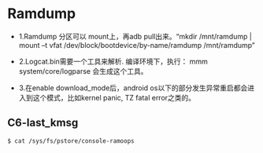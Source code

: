 # Ramdump

* 1.Ramdump 分区可以 mount上，再adb pull出来。“mkdir /mnt/ramdump | mount –t vfat /dev/block/bootdevice/by-name/ramdump /mnt/ramdump”

* 2.Logcat.bin需要一个工具来解析. 编译环境下，执行： mmm system/core/logparse 会生成这个工具。

* 3.在enable download_mode后，android os以下的部分发生异常重启都会进入到这个模式，比如kernel panic, TZ fatal error之类的。

## C6-last_kmsg

```
$ cat /sys/fs/pstore/console-ramoops
```
